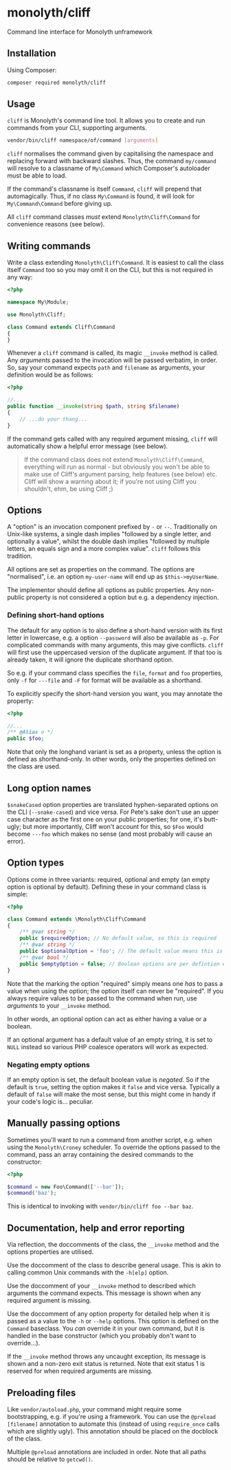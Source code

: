 # monolyth/cliff
Command line interface for Monolyth unframework

## Installation
Using Composer:

```sh
composer required monolyth/cliff
```

## Usage
`cliff` is Monolyth's command line tool. It allows you to create and run
commands from your CLI, supporting arguments.

```sh
vendor/bin/cliff namespace/of/command [arguments]
```

`cliff` normalises the command given by capitalising the namespace and replacing
forward with backward slashes. Thus, the command `my/command` will resolve to a
classname of `My\Command` which Composer's autoloader must be able to load.

If the command's classname is itself `Command`, `cliff` will prepend that
automagically. Thus, if no class `My\Command` is found, it will look for
`My\Command\Command` before giving up.

All `cliff` command classes _must_ extend `Monolyth\Cliff\Command` for
convenience reasons (see below).

## Writing commands
Write a class extending `Monolyth\Cliff\Command`. It is easiest to call the
class itself `Command` too so you may omit it on the CLI, but this is not
required in any way:

```php
<?php

namespace My\Module;

use Monolyth\Cliff;

class Command extends Cliff\Command
{
}

```

Whenever a `cliff` command is called, its magic `__invoke` method is called. Any
_arguments_ passed to the invocation will be passed verbatim, in order. So, say
your command expects `path` and `filename` as arguments, your definition would
be as follows:

```php
<?php

//...
public function __invoke(string $path, string $filename)
{
    // ...do your thang...
}

```

If the command gets called with any required argument missing, `cliff` will
automatically show a helpful error message (see below).

> If the command class does not extend `Monolyth\Cliff\Command`, everything will
> run as normal - but obviously you won't be able to make use of Cliff's
> argument parsing, help features (see below) etc. Cliff will show a warning
> about it; if you're not using Cliff you shouldn't, ehm, be using Cliff ;)

## Options
A "option" is an invocation component prefixed by `-` or `--`. Traditionally on
Unix-like systems, a single dash implies "followed by a single letter, and
optionally a value", whilst the double dash implies "followed by multiple
letters, an equals sign and a more complex value". `cliff` follows this
tradition.

All options are set as properties on the command. The options are "normalised",
i.e. an option `my-user-name` will end up as `$this->myUserName`.

The implementor should define all options as public properties. Any non-public
property is not considered a option but e.g. a dependency injection.

### Defining short-hand options
The default for any option is to also define a short-hand version with its first
letter in lowercase, e.g. a option `--password` will also be available as `-p`.
For complicated commands with many arguments, this may give conflicts. `cliff`
will first use the uppercased version of the duplicate argument. If that too is
already taken, it will ignore the duplicate shorthand option.

So e.g. if your command class specifies the `file`, `format` and `foo`
properties, only `-f` for `---file` and `-F` for format will be available as a
shorthand.

To explicitly specify the short-hand version you want, you may annotate the
property:

```php
<?php

//...
/** @Alias o */
public $foo;
```

Note that only the longhand variant is set as a property, unless the option is
defined as shorthand-only. In other words, only the properties defined on the
class are used.

## Long option names
`$snakeCased` option properties are translated hyphen-separated options on the
CLI (`--snake-cased`) and vice versa. For Pete's sake don't use an upper case
character as the first one on your public properties; for one, it's butt-ugly;
but more importantly, Cliff won't account for this, so `$Foo` would become
`---foo` which makes no sense (and most probably will cause an error).

## Option types
Options come in three variants: required, optional and empty (an empty option is
optional by default). Defining these in your command class is simple:

```php
<?php

class Command extends \Monolyth\Cliff\Command
{
    /** @var string */
    public $requiredOption; // No default value, so this is required
    /** @var string */
    public $optionalOption = 'foo'; // The default value means this is optional
    /** @var bool */
    public $emptyOption = false; // Boolean options are per defintion empty
}

```

Note that the marking the option "required" simply means one _has_ to pass a
value when using the option; the option itself can never be "required". If you
always require values to be passed to the command when run, use _arguments_ to
your `__invoke` method.

In other words, an optional option can act as either having a value or a
boolean.

If an optional argument has a default value of an empty string, it is set to
`NULL` instead so various PHP coalesce operators will work as expected.

### Negating empty options
If an empty option is set, the default boolean value is _negated_. So if the
default is `true`, setting the option makes it `false` and vice versa. Typically
a default of `false` will make the most sense, but this might come in handy if
your code's logic is... peculiar.

## Manually passing options
Sometimes you'll want to run a command from another script, e.g. when using the
`Monolyth\Croney` scheduler. To override the options passed to the command, pass
an array containing the desired commands to the constructor:

```php
<?php

$command = new Foo\Command(['--bar']);
$command('baz');

```

This is identical to invoking with `vendor/bin/cliff foo --bar baz`.

## Documentation, help and error reporting
Via reflection, the doccomments of the class, the `__invoke` method and the
options properties are utilised.

Use the doccomment of the class to describe general usage. This is akin to
calling common Unix commands with the `-h[elp]` option.

Use the doccomment of your `__invoke` method to described which arguments the
command expects. This message is shown when any required argument is missing.

Use the doccomment of any option property for detailed help when it is passed as
a value to the `-h` or `--help` options. This option is defined on the `Command`
baseclass. You _can_ override it in your own command, but it is handled in the
base constructor (which you probably don't want to override...).

If the `__invoke` method throws any uncaught exception, its message is shown
and a non-zero exit status is returned. Note that exit status 1 is reserved for
when required arguments are missing.

## Preloading files
Like `vendor/autoload.php`, your command might require some bootstrapping, e.g.
if you're using a framework. You can use the `@preload [filename]` annotation to
automate this (instead of using `require_once` calls which are slightly ugly).
This annotation should be placed on the docblock of the class.

Multiple `@preload` annotations are included in order. Note that all paths
should be relative to `getcwd()`.

